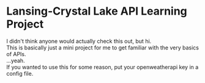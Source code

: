 # Lansing-Crystal Lake API Learning Project
I didn't think anyone would actually check this out, but hi.  
This is basically just a mini project for me to get familiar with the very basics of APIs.  
...yeah.  
If you wanted to use this for some reason, put your openweatherapi key in a config file.   
